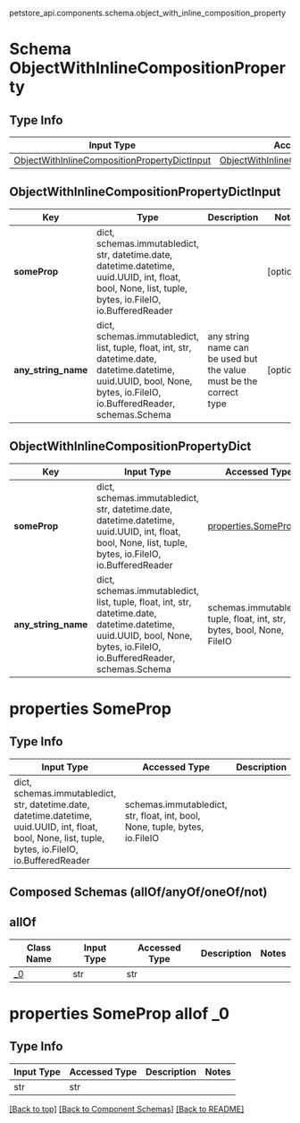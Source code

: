 petstore_api.components.schema.object_with_inline_composition_property
# Schema ObjectWithInlineCompositionProperty

## Type Info
Input Type | Accessed Type | Description | Notes
------------ | ------------- | ------------- | -------------
[ObjectWithInlineCompositionPropertyDictInput](#objectwithinlinecompositionpropertydictinput) | [ObjectWithInlineCompositionPropertyDict](#objectwithinlinecompositionpropertydict) |  |

## ObjectWithInlineCompositionPropertyDictInput
Key | Type |  Description | Notes
------------ | ------------- | ------------- | -------------
**someProp** | dict, schemas.immutabledict, str, datetime.date, datetime.datetime, uuid.UUID, int, float, bool, None, list, tuple, bytes, io.FileIO, io.BufferedReader |  | [optional]
**any_string_name** | dict, schemas.immutabledict, list, tuple, float, int, str, datetime.date, datetime.datetime, uuid.UUID, bool, None, bytes, io.FileIO, io.BufferedReader, schemas.Schema | any string name can be used but the value must be the correct type | [optional]

## ObjectWithInlineCompositionPropertyDict
Key | Input Type | Accessed Type | Description | Notes
------------ | ------------- | ------------- | ------------- | -------------
**someProp** | dict, schemas.immutabledict, str, datetime.date, datetime.datetime, uuid.UUID, int, float, bool, None, list, tuple, bytes, io.FileIO, io.BufferedReader | [properties.SomeProp](#properties-someprop) |  | [optional]
**any_string_name** | dict, schemas.immutabledict, list, tuple, float, int, str, datetime.date, datetime.datetime, uuid.UUID, bool, None, bytes, io.FileIO, io.BufferedReader, schemas.Schema | schemas.immutabledict, tuple, float, int, str, bytes, bool, None, FileIO | any string name can be used but the value must be the correct type | [optional]

# properties SomeProp

## Type Info
Input Type | Accessed Type | Description | Notes
------------ | ------------- | ------------- | -------------
dict, schemas.immutabledict, str, datetime.date, datetime.datetime, uuid.UUID, int, float, bool, None, list, tuple, bytes, io.FileIO, io.BufferedReader | schemas.immutabledict, str, float, int, bool, None, tuple, bytes, io.FileIO |  |

## Composed Schemas (allOf/anyOf/oneOf/not)
## allOf
Class Name | Input Type | Accessed Type | Description | Notes
------------- | ------------- | ------------- | ------------- | -------------
[_0](#properties-someprop-allof-_0) | str | str |  |

# properties SomeProp allof _0

## Type Info
Input Type | Accessed Type | Description | Notes
------------ | ------------- | ------------- | -------------
str | str |  |

[[Back to top]](#top) [[Back to Component Schemas]](../../../README.md#Component-Schemas) [[Back to README]](../../../README.md)
